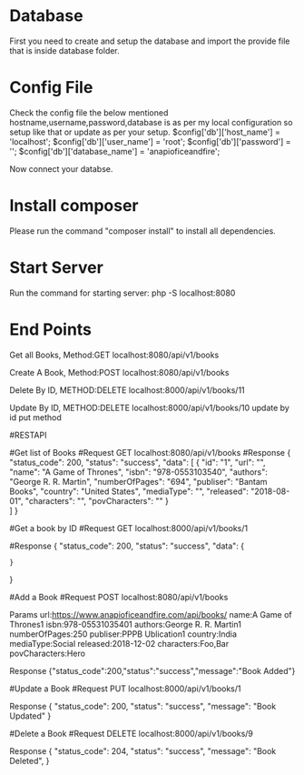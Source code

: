# Database

First you need to create and setup the database and import the provide file that is inside database folder.

# Config File

Check the config file the below mentioned hostname,username,password,database is as per my local configuration so setup like that or update as per your setup.
$config['db']['host_name']   = 'localhost';
$config['db']['user_name']   = 'root';
$config['db']['password']   = '';
$config['db']['database_name'] = 'anapioficeandfire';

Now connect your databse.

# Install composer
Please run the command "composer install" to install all dependencies.


# Start Server
Run the command for starting server: php -S localhost:8080
 
# End Points

Get all Books, Method:GET
localhost:8080/api/v1/books

Create A Book, Method:POST
localhost:8080/api/v1/books

Delete By ID, METHOD:DELETE
localhost:8000/api/v1/books/11

Update By ID, METHOD:DELETE
localhost:8000/api/v1/books/10 update by id put method

#RESTAPI

#Get list of Books
#Request
GET localhost:8080/api/v1/books
#Response
{
    "status_code": 200,
    "status": "success",
    "data": [
        {
        "id": "1",
        "url": "",
        "name": "A Game of Thrones",
        "isbn": "978-0553103540",
        "authors": "George R. R. Martin",
        "numberOfPages": "694",
        "publiser": "Bantam Books",
        "country": "United States",
        "mediaType": "",
        "released": "2018-08-01",
        "characters": "",
        "povCharacters": ""
        }     
    ]
}

#Get a book by ID
#Request
GET localhost:8000/api/v1/books/1

#Response
{
    "status_code": 200,
    "status": "success",
    "data": {
  
    }
}

#Add a Book
#Request
POST localhost:8080/api/v1/books

Params
url:https://www.anapioficeandfire.com/api/books/
name:A Game of Thrones1
isbn:978-05531035401
authors:George R. R. Martin1
numberOfPages:250
publiser:PPPB Ublication1
country:India
mediaType:Social
released:2018-12-02
characters:Foo,Bar
povCharacters:Hero

Response
{"status_code":200,"status":"success","message":"Book Added"}

#Update a Book
#Request
PUT localhost:8000/api/v1/books/1

Response
{
    "status_code": 200,
    "status": "success",
    "message": "Book Updated"
}

#Delete a Book
#Request
DELETE localhost:8000/api/v1/books/9

Response
{
    "status_code": 204,
    "status": "success",
    "message": "Book Deleted",
}
